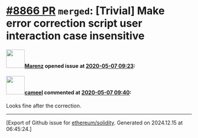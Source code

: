 # [\#8866 PR](https://github.com/ethereum/solidity/pull/8866) `merged`: [Trivial] Make error correction script user interaction case insensitive

#### <img src="https://avatars.githubusercontent.com/u/424752?u=2d50de05ec528b9b84f8b905a56e90669b0f8927&v=4" width="50">[Marenz](https://github.com/Marenz) opened issue at [2020-05-07 09:23](https://github.com/ethereum/solidity/pull/8866):



#### <img src="https://avatars.githubusercontent.com/u/137030?v=4" width="50">[cameel](https://github.com/cameel) commented at [2020-05-07 09:40](https://github.com/ethereum/solidity/pull/8866#issuecomment-625145604):

Looks fine after the correction.


-------------------------------------------------------------------------------



[Export of Github issue for [ethereum/solidity](https://github.com/ethereum/solidity). Generated on 2024.12.15 at 06:45:24.]
